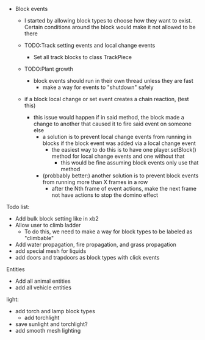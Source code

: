 * Block events
    * I started by allowing block types to choose how they want to exist. Certain conditions around the block would make it not allowed to be there
    * TODO:Track setting events and local change events
        * Set all track blocks to class TrackPiece
    * TODO:Plant growth
        * block events should run in their own thread unless they are fast
            * make a way for events to "shutdown" safely

    * if a block local change or set event creates a chain reaction, (test this)
        * this issue would happen if in said method, the block made a change to another that caused it to fire said event on someone else
            * a solution is to prevent local change events from running in blocks if the block event was added via a local change event
                * the easiest way to do this is to have one player.setBlock() method for local change events and one without that
                    * this would be fine assuming block events only use that method
            * (probbably better:) another solution is to prevent block events from running more than X frames in a row
                * after the Nth frame of event actions, make the next frame not have actions to stop the domino effect

Todo list:
* Add bulk block setting like in xb2
* Allow user to climb ladder
    * To do this, we need to make a way for block types to be labeled as "climbable"
* Add water propagation, fire propagation, and grass propagation
* add special mesh for liquids
* add doors and trapdoors as block types with click events

Entities
* Add all animal entities
* add all vehicle entities

light:
* add torch and lamp block types
    * add torchlight
* save sunlight and torchlight?
* add smooth mesh lighting
